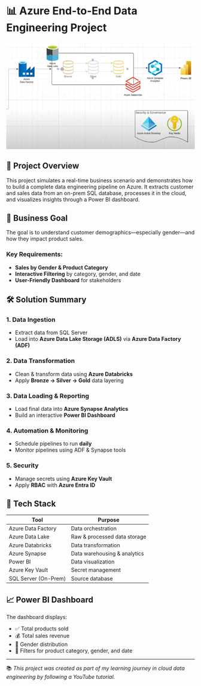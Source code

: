 # 📊 Azure End-to-End Data Engineering Project

<p align="center">
  <img src="img/1.png" alt="Azure Data Engineering Project Diagram" width="700"/>
</p>

## 🚀 Project Overview

This project simulates a real-time business scenario and demonstrates how to build a complete data engineering pipeline on Azure. It extracts customer and sales data from an on-prem SQL database, processes it in the cloud, and visualizes insights through a Power BI dashboard.

## 🎯 Business Goal

The goal is to understand customer demographics—especially gender—and how they impact product sales.

### Key Requirements:
- **Sales by Gender & Product Category**
- **Interactive Filtering** by category, gender, and date
- **User-Friendly Dashboard** for stakeholders

## 🛠️ Solution Summary

### 1. **Data Ingestion**
- Extract data from SQL Server
- Load into **Azure Data Lake Storage (ADLS)** via **Azure Data Factory (ADF)**

### 2. **Data Transformation**
- Clean & transform data using **Azure Databricks**
- Apply **Bronze → Silver → Gold** data layering

### 3. **Data Loading & Reporting**
- Load final data into **Azure Synapse Analytics**
- Build an interactive **Power BI Dashboard**

### 4. **Automation & Monitoring**
- Schedule pipelines to run **daily**
- Monitor pipelines using ADF & Synapse tools

### 5. **Security**
- Manage secrets using **Azure Key Vault**
- Apply **RBAC** with **Azure Entra ID**

## 🧰 Tech Stack

| Tool                  | Purpose                          |
|-----------------------|----------------------------------|
| Azure Data Factory    | Data orchestration               |
| Azure Data Lake       | Raw & processed data storage     |
| Azure Databricks      | Data transformation              |
| Azure Synapse         | Data warehousing & analytics     |
| Power BI              | Data visualization               |
| Azure Key Vault       | Secret management                |
| SQL Server (On-Prem)  | Source database                  |

## 📈 Power BI Dashboard

The dashboard displays:
- ✅ Total products sold  
- 💰 Total sales revenue  
- 👥 Gender distribution  
- 🎯 Filters for product category, gender, and date

---

📚 *This project was created as part of my learning journey in cloud data engineering by following a YouTube tutorial.*
